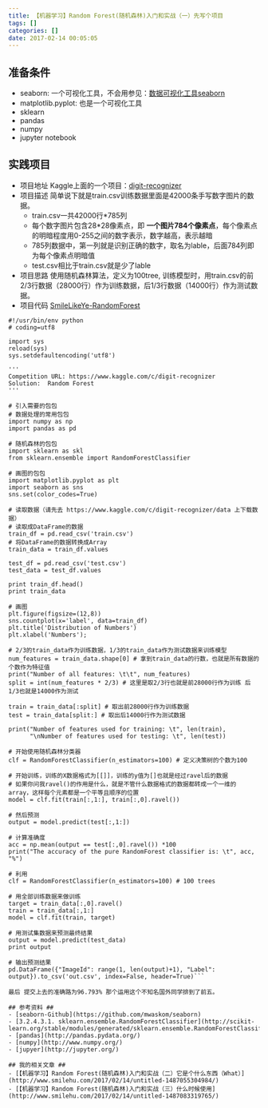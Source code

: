 ```yaml
---
title: 【机器学习】Random Forest(随机森林)入门和实战（一）先写个项目
tags: []
categories: []
date: 2017-02-14 00:05:05
---
```


## 准备条件 ##

 - seaborn: 一个可视化工具，不会用参见：[数据可视化工具seaborn](http://www.cnblogs.com/kylinlin/p/5236601.html)
 - matplotlib.pyplot: 也是一个可视化工具
 - sklearn
 - pandas
 - numpy
 - jupyter notebook
 
## 实践项目 ##
 - 项目地址
 Kaggle上面的一个项目：[digit-recognizer](https://www.kaggle.com/c/digit-recognizer/data)
 - 项目描述
 简单说下就是train.csv训练数据里面是42000条手写数字图片的数据。
	 * train.csv一共42000行*785列
	 * 每个数字图片包含28*28像素点，即 **一个图片784个像素点**，每个像素点的明暗程度用0-255之间的数字表示，数字越高，表示越暗
	 *  785列数据中，第一列就是识别正确的数字，取名为lable，后面784列即为每个像素点明暗值
	 * test.csv相比于train.csv就是少了lable  
 - 项目思路
使用随机森林算法，定义为100tree, 训练模型时，用train.csv的前2/3行数据（28000行）作为训练数据，后1/3行数据（14000行）作为测试数据。
 - 项目代码
[SmileLikeYe-RandomForest](https://github.com/SmileLikeYe/ML/tree/master/RF_RandomForest)

```
#!/usr/bin/env python
# coding=utf8

import sys
reload(sys)
sys.setdefaultencoding('utf8')  

'''
Competition URL: https://www.kaggle.com/c/digit-recognizer
Solution:  Random Forest
'''  

# 引入需要的包包
# 数据处理的常用包包
import numpy as np
import pandas as pd  

# 随机森林的包包
import sklearn as skl
from sklearn.ensemble import RandomForestClassifier  

# 画图的包包
import matplotlib.pyplot as plt
import seaborn as sns
sns.set(color_codes=True)  

# 读取数据（请先去 https://www.kaggle.com/c/digit-recognizer/data 上下载数据）
# 读取成DataFrame的数据
train_df = pd.read_csv('train.csv')
# 将DataFrame的数据转换成Array
train_data = train_df.values  

test_df = pd.read_csv('test.csv')
test_data = test_df.values  

print train_df.head()
print train_data  

# 画图
plt.figure(figsize=(12,8))
sns.countplot(x='label', data=train_df)
plt.title('Distribution of Numbers')
plt.xlabel('Numbers');  

# 2/3的train_data作为训练数据，1/3的train_data作为测试数据来训练模型
num_features = train_data.shape[0] # 拿到train_data的行数，也就是所有数据的个数作为特征值
print("Number of all features: \t\t", num_features)
split = int(num_features * 2/3) # 这里是取2/3行也就是前28000行作为训练 后1/3也就是14000作为测试  

train = train_data[:split] # 取出前28000行作为训练数据
test = train_data[split:] # 取出后14000行作为测试数据  

print("Number of features used for training: \t", len(train),
      "\nNumber of features used for testing: \t", len(test))  
      
# 开始使用随机森林分类器
clf = RandomForestClassifier(n_estimators=100) # 定义决策树的个数为100  

# 开始训练，训练的X数据格式为[[]]，训练的y值为[]也就是经过ravel后的数据
# 如果你问我ravel()的作用是什么，就是不管什么数据格式的数据都转成一个一维的array，这样每个元素都是一个平等且顺序的位置
model = clf.fit(train[:,1:], train[:,0].ravel())  

# 然后预测
output = model.predict(test[:,1:])  

# 计算准确度
acc = np.mean(output == test[:,0].ravel()) *100
print("The accuracy of the pure RandomForest classifier is: \t", acc, "%")  

# 利用
clf = RandomForestClassifier(n_estimators=100) # 100 trees  

# 用全部训练数据来做训练
target = train_data[:,0].ravel()
train = train_data[:,1:]
model = clf.fit(train, target)  

# 用测试集数据来预测最终结果
output = model.predict(test_data)
print output  

# 输出预测结果
pd.DataFrame({"ImageId": range(1, len(output)+1), "Label": output}).to_csv('out.csv', index=False, header=True)```  

最后 提交上去的准确路为96.793% 那个运用这个不知名国外同学排到了前五。

## 参考资料 ##
- [seaborn-Github](https://github.com/mwaskom/seaborn)
- [3.2.4.3.1. sklearn.ensemble.RandomForestClassifier](http://scikit-learn.org/stable/modules/generated/sklearn.ensemble.RandomForestClassifier.html)
- [pandas](http://pandas.pydata.org/)
- [numpy](http://www.numpy.org/)
- [jupyer](http://jupyter.org/)

## 我的相关文章 ##
- [【机器学习】Random Forest(随机森林)入门和实战（二）它是个什么东西（What）](http://www.smilehu.com/2017/02/14/untitled-1487055304984/)
- [【机器学习】Random Forest(随机森林)入门和实战（三）什么时候使用](http://www.smilehu.com/2017/02/14/untitled-1487083319765/)